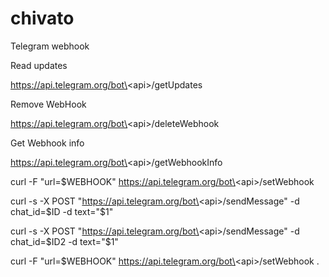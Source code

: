 # chivato
Telegram webhook

Read updates

https://api.telegram.org/bot\<api\>/getUpdates
  
Remove WebHook

https://api.telegram.org/bot\<api\>/deleteWebhook
  
Get Webhook info

https://api.telegram.org/bot\<api\>/getWebhookInfo

curl -F "url=$WEBHOOK"  https://api.telegram.org/bot\<api\>/setWebhook

curl -s -X POST "https://api.telegram.org/bot\<api\>/sendMessage" -d chat_id=$ID -d text="$1"
  
curl -s -X POST "https://api.telegram.org/bot\<api\>/sendMessage" -d chat_id=$ID2 -d text="$1"
  
curl -F "url=$WEBHOOK"  https://api.telegram.org/bot\<api\>/setWebhook .

